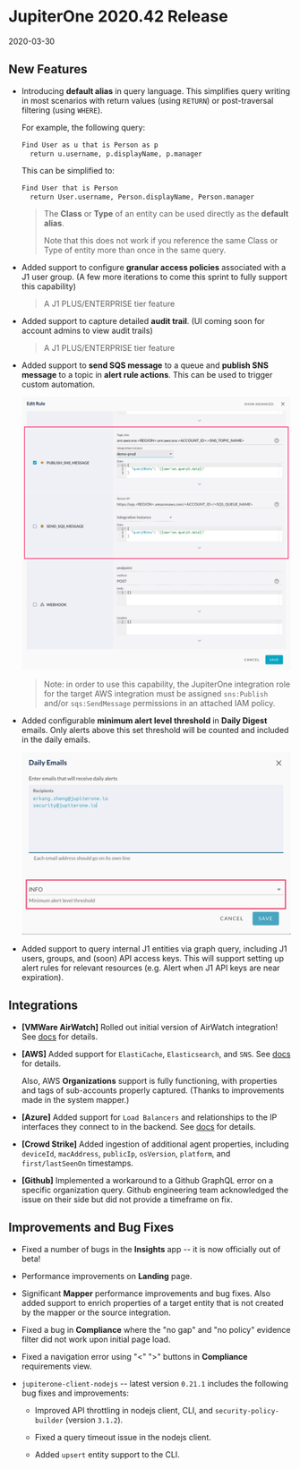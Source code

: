 # JupiterOne 2020.42 Release

2020-03-30

## New Features

- Introducing **default alias** in query language. This simplifies query writing
  in most scenarios with return values (using `RETURN`) or post-traversal
  filtering (using `WHERE`).

  For example, the following query:

    ```j1ql
    Find User as u that is Person as p
      return u.username, p.displayName, p.manager
    ```

  This can be simplified to:

    ```j1ql
    Find User that is Person
      return User.username, Person.displayName, Person.manager
    ```
  
  > The **Class** or **Type** of an entity can be used directly as the
  > **default alias**.
  >
  > Note that this does not work if you reference the same Class or Type of
  > entity more than once in the same query.

- Added support to configure **granular access policies** associated with a
  J1 user group.
  (A few more iterations to come this sprint to fully support this capability)

  > A J1 PLUS/ENTERPRISE tier feature

- Added support to capture detailed **audit trail**.
  (UI coming soon for account admins to view audit trails)

  > A J1 PLUS/ENTERPRISE tier feature

- Added support to **send SQS message** to a queue and **publish SNS message**
  to a topic in **alert rule actions**. This can be used to trigger custom
  automation.

  ![alert-rule-action-sns-sqs](../assets/alerts-rule-actions-sns-sqs.png)

  > Note: in order to use this capability, the JupiterOne integration role for
  > the target AWS integration must be assigned `sns:Publish` and/or
  > `sqs:SendMessage` permissions in an attached IAM policy.

- Added configurable **minimum alert level threshold** in **Daily Digest**
  emails. Only alerts above this set threshold will be counted and included
  in the daily emails.

  ![daily-digest-min-threshold](../assets/alerts-daily-email-minimum-threshold.png)

- Added support to query internal J1 entities via graph query, including J1
  users, groups, and (soon) API access keys. This will support setting up alert
  rules for relevant resources (e.g. Alert when J1 API keys are near expiration).

## Integrations

- **[VMWare AirWatch]** Rolled out initial version of AirWatch integration! See
  [docs](../docs/integrations/airwatch/index.md) for details.

- **[AWS]** Added support for `ElastiCache`, `Elasticsearch`, and `SNS`. See
  [docs](../docs/integrations/aws/index.md) for details.

  Also, AWS **Organizations** support is fully functioning, with properties and
  tags of sub-accounts properly captured. (Thanks to improvements made in the
  system mapper.)

- **[Azure]** Added support for `Load Balancers` and relationships to the IP
  interfaces they connect to in the backend. See
  [docs](../docs/integrations/azure/graph-azure.md) for details.

- **[Crowd Strike]** Added ingestion of additional agent properties, including
  `deviceId`, `macAddress`, `publicIp`, `osVersion`, `platform`, and
  `first/lastSeenOn` timestamps.

- **[Github]** Implemented a workaround to a Github GraphQL error on a specific
  organization query. Github engineering team acknowledged the issue on their
  side but did not provide a timeframe on fix.

## Improvements and Bug Fixes

- Fixed a number of bugs in the **Insights** app -- it is now officially out of
  beta!

- Performance improvements on **Landing** page.

- Significant **Mapper** performance improvements and bug fixes. Also added
  support to enrich properties of a target entity that is not created by the
  mapper or the source integration.

- Fixed a bug in **Compliance** where the "no gap" and "no policy" evidence
  filter did not work upon initial page load.

- Fixed a navigation error using "<" ">" buttons in **Compliance** requirements
  view.

- `jupiterone-client-nodejs` -- latest version `0.21.1` includes the following
  bug fixes and improvements:

  - Improved API throttling in nodejs client, CLI, and `security-policy-builder`
    (version `3.1.2`).

  - Fixed a query timeout issue in the nodejs client.

  - Added `upsert` entity support to the CLI.
